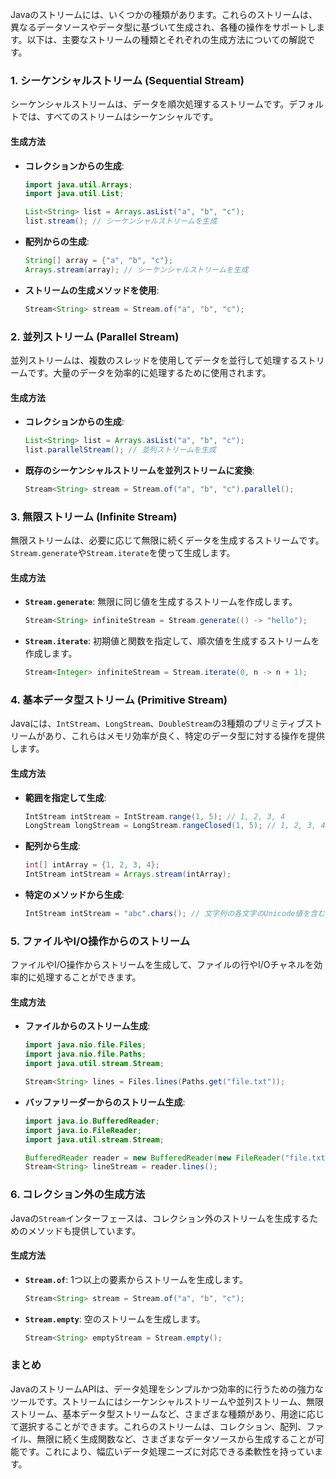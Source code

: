 Javaのストリームには、いくつかの種類があります。これらのストリームは、異なるデータソースやデータ型に基づいて生成され、各種の操作をサポートします。以下は、主要なストリームの種類とそれぞれの生成方法についての解説です。

### 1. シーケンシャルストリーム (Sequential Stream)

シーケンシャルストリームは、データを順次処理するストリームです。デフォルトでは、すべてのストリームはシーケンシャルです。

#### 生成方法

- **コレクションからの生成**:
  ```java
  import java.util.Arrays;
  import java.util.List;

  List<String> list = Arrays.asList("a", "b", "c");
  list.stream(); // シーケンシャルストリームを生成
  ```

- **配列からの生成**:
  ```java
  String[] array = {"a", "b", "c"};
  Arrays.stream(array); // シーケンシャルストリームを生成
  ```

- **ストリームの生成メソッドを使用**:
  ```java
  Stream<String> stream = Stream.of("a", "b", "c");
  ```

### 2. 並列ストリーム (Parallel Stream)

並列ストリームは、複数のスレッドを使用してデータを並行して処理するストリームです。大量のデータを効率的に処理するために使用されます。

#### 生成方法

- **コレクションからの生成**:
  ```java
  List<String> list = Arrays.asList("a", "b", "c");
  list.parallelStream(); // 並列ストリームを生成
  ```

- **既存のシーケンシャルストリームを並列ストリームに変換**:
  ```java
  Stream<String> stream = Stream.of("a", "b", "c").parallel();
  ```

### 3. 無限ストリーム (Infinite Stream)

無限ストリームは、必要に応じて無限に続くデータを生成するストリームです。`Stream.generate`や`Stream.iterate`を使って生成します。

#### 生成方法

- **`Stream.generate`**:
  無限に同じ値を生成するストリームを作成します。
  ```java
  Stream<String> infiniteStream = Stream.generate(() -> "hello");
  ```

- **`Stream.iterate`**:
  初期値と関数を指定して、順次値を生成するストリームを作成します。
  ```java
  Stream<Integer> infiniteStream = Stream.iterate(0, n -> n + 1);
  ```

### 4. 基本データ型ストリーム (Primitive Stream)

Javaには、`IntStream`、`LongStream`、`DoubleStream`の3種類のプリミティブストリームがあり、これらはメモリ効率が良く、特定のデータ型に対する操作を提供します。

#### 生成方法

- **範囲を指定して生成**:
  ```java
  IntStream intStream = IntStream.range(1, 5); // 1, 2, 3, 4
  LongStream longStream = LongStream.rangeClosed(1, 5); // 1, 2, 3, 4, 5
  ```

- **配列から生成**:
  ```java
  int[] intArray = {1, 2, 3, 4};
  IntStream intStream = Arrays.stream(intArray);
  ```

- **特定のメソッドから生成**:
  ```java
  IntStream intStream = "abc".chars(); // 文字列の各文字のUnicode値を含むIntStream
  ```

### 5. ファイルやI/O操作からのストリーム

ファイルやI/O操作からストリームを生成して、ファイルの行やI/Oチャネルを効率的に処理することができます。

#### 生成方法

- **ファイルからのストリーム生成**:
  ```java
  import java.nio.file.Files;
  import java.nio.file.Paths;
  import java.util.stream.Stream;

  Stream<String> lines = Files.lines(Paths.get("file.txt"));
  ```

- **バッファリーダーからのストリーム生成**:
  ```java
  import java.io.BufferedReader;
  import java.io.FileReader;
  import java.util.stream.Stream;

  BufferedReader reader = new BufferedReader(new FileReader("file.txt"));
  Stream<String> lineStream = reader.lines();
  ```

### 6. コレクション外の生成方法

Javaの`Stream`インターフェースは、コレクション外のストリームを生成するためのメソッドも提供しています。

#### 生成方法

- **`Stream.of`**:
  1つ以上の要素からストリームを生成します。
  ```java
  Stream<String> stream = Stream.of("a", "b", "c");
  ```

- **`Stream.empty`**:
  空のストリームを生成します。
  ```java
  Stream<String> emptyStream = Stream.empty();
  ```

### まとめ

JavaのストリームAPIは、データ処理をシンプルかつ効率的に行うための強力なツールです。ストリームにはシーケンシャルストリームや並列ストリーム、無限ストリーム、基本データ型ストリームなど、さまざまな種類があり、用途に応じて選択することができます。これらのストリームは、コレクション、配列、ファイル、無限に続く生成関数など、さまざまなデータソースから生成することが可能です。これにより、幅広いデータ処理ニーズに対応できる柔軟性を持っています。
